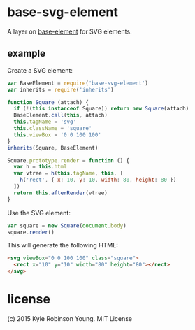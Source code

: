 # base-svg-element
A layer on [base-element](https://github.com/shama/base-element) for SVG elements.

## example

Create a SVG element:

```js
var BaseElement = require('base-svg-element')
var inherits = require('inherits')

function Square (attach) {
  if (!(this instanceof Square)) return new Square(attach)
  BaseElement.call(this, attach)
  this.tagName = 'svg'
  this.className = 'square'
  this.viewBox = '0 0 100 100'
}
inherits(Square, BaseElement)

Square.prototype.render = function () {
  var h = this.html
  var vtree = h(this.tagName, this, [
    h('rect', { x: 10, y: 10, width: 80, height: 80 })
  ])
  return this.afterRender(vtree)
}
```

Use the SVG element:

```js
var square = new Square(document.body)
square.render()
```

This will generate the following HTML:

```html
<svg viewBox="0 0 100 100" class="square">
  <rect x="10" y="10" width="80" height="80"></rect>
</svg>
```

# license
(c) 2015 Kyle Robinson Young. MIT License
